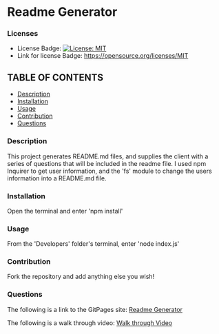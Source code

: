 # Readme Generator

### Licenses
* License Badge: [![License: MIT](https://img.shields.io/badge/License-MIT-yellow.svg)](https://opensource.org/licenses/MIT)
* Link for license Badge: https://opensource.org/licenses/MIT

## TABLE OF CONTENTS
* [Description](#description)
* [Installation](#installation)
* [Usage](#usage)
* [Contribution](#contribution)
* [Questions](#questions)

### Description
This project generates README.md files, and supplies the client with a series of questions that will be included in the readme file. I used npm Inquirer to get user information, and the 'fs' module to change the users information into a README.md file. 

### Installation
Open the terminal and enter 'npm install'

### Usage
From the 'Developers' folder's terminal, enter 'node index.js'

### Contribution
Fork the repository and add anything else you wish!

### Questions
The following is a link to the GitPages site: [Readme Generator](https://github.com/Kenny4297/Read-Me-Read-Me-)

The following is a walk through video: [Walk through Video](https://drive.google.com/drive/folders/1mFa04sl2EPLp82OyVY8RVF6r7rZLLJCa?usp=sharing)
